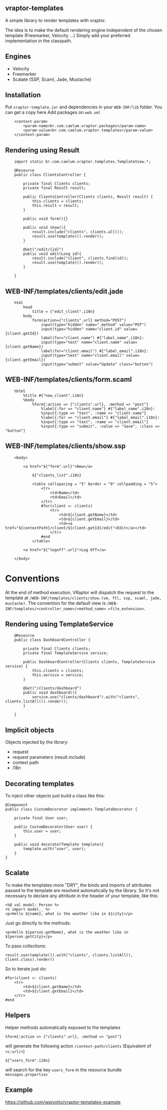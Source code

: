 ## vraptor-templates

A simple library to render templates with vraptor. 

The idea is to make the default rendering engine independent of the chosen template (Freemarker, Velocity ...) 
Simply add your preferred implementation in the classpath. 

Engines
------

* Velocity
* Freemarker
* Scalate (SSP, Scaml, Jade, Mustache) 

Installation
------

Put `vraptor-template.jar` and dependencies in your `WEB-INF/lib` folder. You can get a copy here
Add packages on `web.xml`

		<context-param>
        	<param-name>br.com.caelum.vraptor.packages</param-name>
	        <param-value>br.com.caelum.vraptor.templates</param-value>
    	</context-param>

Rendering using Result 
------
		
		import static br.com.caelum.vraptor.templates.TemplateView.*;
		
		@Resource
		public class ClientsController {
		
			private final Clients clients;
			private final Result result;
		
			public ClientsController(Clients clients, Result result) {
				this.clients = clients;
				this.result = result;
			}
			
			public void form(){}
			
			public void show(){
				result.include("clients", clients.all());
				result.use(template()).render();
			}
			
			@Get("/edit/{id}")
			public void edit(Long id){
				result.include("client", clients.find(id));
				result.use(template()).render();
			}
			
		}
		
		
WEB-INF/templates/clients/edit.jade
------
		
		html
  			head
    			title = {"edit_client".i18n}
  			body
    			form(action={"clients".url} method="POST")
      				input(type="hidden" name="_method" value="PUT")
      				input(type="hidden" name="client.id" value={client.getId})
      				label(for="client.name") #{"label_name".i18n}:
      				input(type="text" name="client.name" value={client.getName})
      				label(for="client.email") #{"label_email".i18n}:
      				input(type="text" name="client.email" value={client.getEmail})
      				input(type="submit" value="Update" class="button")		
      	
      	
WEB-INF/templates/clients/form.scaml
------
      	
      	%html
  			%title #{"new_client".i18n}
  			%body
  				%form{:action => {"clients".url}, :method => "post"}
    				%label{:for => "client.name"} #{"label_name".i18n}:
    				%input{:type => "text", :name => "client.name"}
    				%label{:for => "client.email"} #{"label_email".i18n}:
    				%input{:type => "text", :name => "client.email"}
    				%input{:type => "submit", :value => "Save", :class => "button"}
    	
    	
WEB-INF/templates/clients/show.ssp
------

    	<body>
	   
	   		<a href="${"form".url}">New</a>
	   
	   			${"clients_list".i18n}
	  
				<table cellspacing = "5" border = "0" cellpadding = "5">  
		   			<tr>  
		      			<td>Name</td>   
		      			<td>Email</td>   
		   			</tr> 
		   			#for(client <- clients)
	    				<tr>    
		      				<td>${client.getName}</td>          
		      				<td>${client.getEmail}</td>
		      				<td><a href="${contextPath}/client/${client.getId}/edit">Edit</a></td>
		   				</tr>  
					#end
	   			</table>
	   
	   		<a href="${"logoff".url}">Log Off</a>
	   		
	   	</body>
		
		
# Conventions 

At the end of method execution, VRaptor will dispatch the request to the template at `/WEB-INF/templates/clients/show.(vm, ftl, ssp, scaml, jade, mustache)`. 
The convention for the default view is `/WEB-INF/templates/<controller_name>/<method_name>.<file_extension>`.
		
Rendering using TemplateService 
------

		@Resource
		public class DashboardController {
		
			private final Clients clients;
			private final TemplateService service;
		
			public DashboardController(Clients clients, TemplateService service) {
				this.clients = clients;
				this.service = service;
			}
			
			@Get("/clients/dashboard")
			public void dashboard(){
				service.use("clients/dashboard").with("clients", clients.listAll()).render();
			}
			
		}
		

Implicit objects 
------

Objects injected by the library: 

* request
* request parameters (result.include)
* context path
* i18n

Decorating templates 
------

To inject other objects just build a class like this: 

	@Component
	public class CustomDecorator implements TemplateDecorator {

		private final User user;
	
		public CustomDecorator(User user) {
			this.user = user;
		}
	
		public void decorate(Template template){
			template.with("user", user);
		}
	}

Scalate
------

To make the templates more "DRY", the binds and imports of attributes passed to the template are resolved automatically by the library.
So it's not necessary to declare any attribute in the header of your template, like this:

	<%@ val model: Person %>
	<% import model._ %>
	<p>Hello ${name}, what is the weather like in ${city}</p>
	
Just go directly to the methods:
	
	<p>Hello ${person.getName}, what is the weather like in ${person.getCity}</p>

To pass collections:

	result.use(template()).with("clients", clients.listAll(), Client.class).render()

So to iterate just do:

	#for(client <- clients)
    	<tr>  
	      	<td>${client.getName}</td>          
	      	<td>${client.getEmail}</td>
	   	</tr>  
	#end

Helpers
------

Helper methods automatically exposed to the templates

	%form{:action => {"clients".url}, :method => "post"}
	
will generate the following action `/context-path/clients` (Equivalent of `<c:url/>`)

	${"users_form".i18n}
	
will search for the key `users_form` in the resource bundle `messages.properties` 

Example
------

<https://github.com/wpivotto/vraptor-templates-example>